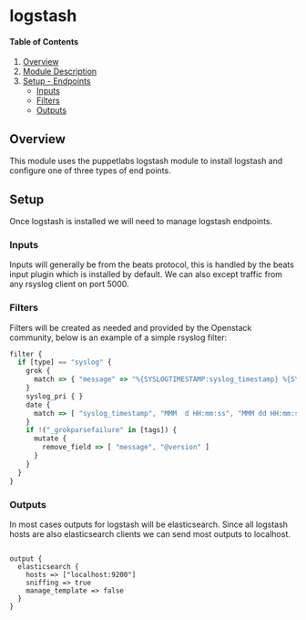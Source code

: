 # logstash

#### Table of Contents

1. [Overview](#overview)
2. [Module Description](#module-description)
3. [Setup - Endpoints](#setup)
    * [Inputs](#Inputs)
    * [Filters](#Filters)
    * [Outputs](#Outputs)

## Overview

This module uses the puppetlabs logstash module to install logstash and configure
one of three types of end points.

## Setup

Once logstash is installed we will need to manage logstash endpoints. 

### Inputs
Inputs will generally be from the beats protocol, this is handled by the beats input plugin which
is installed by default. We can also except traffic from any rsyslog client on port 5000.

### Filters
Filters will be created as needed and provided by the Openstack community, below is an example of
a simple rsyslog filter:

```javascript
filter {
  if [type] == "syslog" {
    grok {
      match => { "message" => "%{SYSLOGTIMESTAMP:syslog_timestamp} %{SYSLOGHOST:syslog_hostname} %{DATA:syslog_program}(?:\[%{POSINT:syslog_pid}\])?: %{GREEDYDATA:syslog_message}" }
    }
    syslog_pri { }
    date {
      match => [ "syslog_timestamp", "MMM  d HH:mm:ss", "MMM dd HH:mm:ss" ]
    }
    if !("_grokparsefailure" in [tags]) {
      mutate {
        remove_field => [ "message", "@version" ]
      }
    }
  }
}
```

### Outputs
In most cases outputs for logstash will be elasticsearch. Since all logstash hosts are also
elasticsearch clients we can send most outputs to localhost.

<code>
output {
  elasticsearch { 
    hosts => ["localhost:9200"] 
    sniffing => true
    manage_template => false
  }
}
</code>

